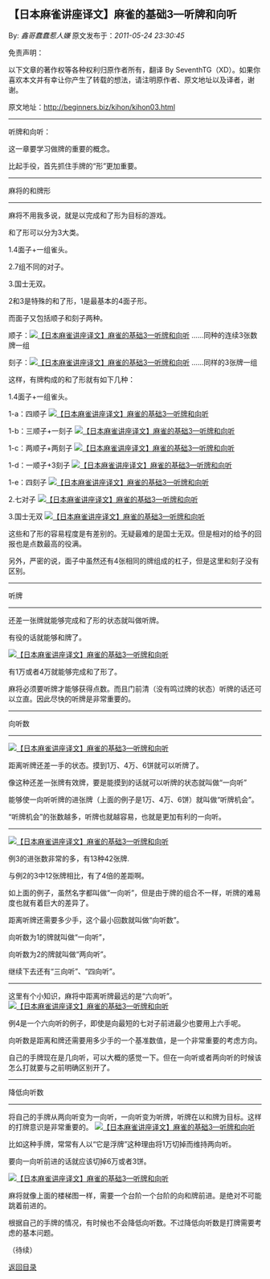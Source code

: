 ## 【日本麻雀讲座译文】麻雀的基础3—听牌和向听

By: *鑫哥蠢蠢惹人嫌* 原文发布于：*2011-05-24 23:30:45*

免责声明：

以下文章的著作权等各种权利归原作者所有，翻译 By
SeventhTG（XD）。如果你喜欢本文并有幸让你产生了转载的想法，请注明原作者、原文地址以及译者，谢谢。

原文地址：http://beginners.biz/kihon/kihon03.html

------------------------------------------------------------------------------------

听牌和向听：

这一章要学习做牌的重要的概念。

比起手役，首先抓住手牌的“形”更加重要。

------------------------------------------------------------------------------------

麻将的和牌形

------------------------------------------------------------------------------------

麻将不用我多说，就是以完成和了形为目标的游戏。

和了形可以分为3大类。

1.4面子+一组雀头。

2.7组不同的对子。

3.国士无双。

2和3是特殊的和了形，1是最基本的4面子形。

而面子又包括顺子和刻子两种。

顺子：[![【日本麻雀讲座译文】麻雀的基础3&mdash;听牌和向听](http://s11.sinaimg.cn/middle/7f78b76fxa4077cfab65a&amp;690)](http://photo.blog.sina.com.cn/showpic.html#blogid=7f78b76f0100rno9&url=http://s11.sinaimg.cn/orignal/7f78b76fxa4077cfab65a) 
……同种的连续3张数牌一组

刻子：[![【日本麻雀讲座译文】麻雀的基础3&mdash;听牌和向听](http://s10.sinaimg.cn/middle/7f78b76fxa407802ebeb9&amp;690)](http://photo.blog.sina.com.cn/showpic.html#blogid=7f78b76f0100rno9&url=http://s10.sinaimg.cn/orignal/7f78b76fxa407802ebeb9) ……同样的3张牌一组

这样，有牌构成的和了形就有如下几种：

1.4面子+一组雀头。

1-a：四顺子
[![【日本麻雀讲座译文】麻雀的基础3&mdash;听牌和向听](http://s5.sinaimg.cn/middle/7f78b76fxa40790aa1c54&amp;690)](http://photo.blog.sina.com.cn/showpic.html#blogid=7f78b76f0100rno9&url=http://s5.sinaimg.cn/orignal/7f78b76fxa40790aa1c54)

1-b：三顺子+一刻子
[![【日本麻雀讲座译文】麻雀的基础3&mdash;听牌和向听](http://s16.sinaimg.cn/middle/7f78b76fxa40793089eff&amp;690)](http://photo.blog.sina.com.cn/showpic.html#blogid=7f78b76f0100rno9&url=http://s16.sinaimg.cn/orignal/7f78b76fxa40793089eff)

1-c：两顺子+两刻子
[![【日本麻雀讲座译文】麻雀的基础3&mdash;听牌和向听](http://s4.sinaimg.cn/middle/7f78b76fxa40794d1eba3&amp;690)](http://photo.blog.sina.com.cn/showpic.html#blogid=7f78b76f0100rno9&url=http://s4.sinaimg.cn/orignal/7f78b76fxa40794d1eba3)

1-d：一顺子+3刻子
[![【日本麻雀讲座译文】麻雀的基础3&mdash;听牌和向听](http://s9.sinaimg.cn/middle/7f78b76fx76cd8f45c7f8&amp;690)](http://photo.blog.sina.com.cn/showpic.html#blogid=7f78b76f0100rno9&url=http://s9.sinaimg.cn/orignal/7f78b76fx76cd8f45c7f8)

1-e：四刻子
[![【日本麻雀讲座译文】麻雀的基础3&mdash;听牌和向听](http://s1.sinaimg.cn/middle/7f78b76fxa4079b0272a0&amp;690)](http://photo.blog.sina.com.cn/showpic.html#blogid=7f78b76f0100rno9&url=http://s1.sinaimg.cn/orignal/7f78b76fxa4079b0272a0)

2.七对子
[![【日本麻雀讲座译文】麻雀的基础3&mdash;听牌和向听](http://s5.sinaimg.cn/middle/7f78b76fxa407a115b994&amp;690)](http://photo.blog.sina.com.cn/showpic.html#blogid=7f78b76f0100rno9&url=http://s5.sinaimg.cn/orignal/7f78b76fxa407a115b994)

3.国士无双
[![【日本麻雀讲座译文】麻雀的基础3&mdash;听牌和向听](http://s7.sinaimg.cn/middle/7f78b76fxa407a1ffce86&amp;690)](http://photo.blog.sina.com.cn/showpic.html#blogid=7f78b76f0100rno9&url=http://s7.sinaimg.cn/orignal/7f78b76fxa407a1ffce86)

这些和了形的容易程度是有差别的。无疑最难的是国士无双。但是相对的给予的回报也是点数最高的役满。

另外，严密的说，面子中虽然还有4张相同的牌组成的杠子，但是这里和刻子没有区别。

------------------------------------------------------------------------------------

听牌

------------------------------------------------------------------------------------

还差一张牌就能够完成和了形的状态就叫做听牌。

有役的话就能够和牌了。

[![【日本麻雀讲座译文】麻雀的基础3&mdash;听牌和向听](http://s2.sinaimg.cn/middle/7f78b76fxa407cf513851&amp;690)](http://photo.blog.sina.com.cn/showpic.html#blogid=7f78b76f0100rno9&url=http://s2.sinaimg.cn/orignal/7f78b76fxa407cf513851)

有1万或者4万就能够完成和了形了。

麻将必须要听牌才能够获得点数。而且门前清（没有鸣过牌的状态）听牌的话还可以立直。因此尽快的听牌是非常重要的。

------------------------------------------------------------------------------------

向听数

------------------------------------------------------------------------------------

[![【日本麻雀讲座译文】麻雀的基础3&mdash;听牌和向听](http://s9.sinaimg.cn/middle/7f78b76fxa407ed51b6d8&amp;690)](http://photo.blog.sina.com.cn/showpic.html#blogid=7f78b76f0100rno9&url=http://s9.sinaimg.cn/orignal/7f78b76fxa407ed51b6d8)

距离听牌还差一手的状态。摸到1万、4万、6饼就可以听牌了。

像这种还差一张牌有效牌，要是能摸到的话就可以听牌的状态就叫做“一向听”

能够使一向听听牌的进张牌（上面的例子是1万、4万、6饼）就叫做“听牌机会”。

“听牌机会”的张数越多，听牌也就越容易，也就是更加有利的一向听。

------------------------------------------------------------------------------------
[![【日本麻雀讲座译文】麻雀的基础3&mdash;听牌和向听](http://s9.sinaimg.cn/middle/7f78b76fxa40803ac1d08&amp;690)](http://photo.blog.sina.com.cn/showpic.html#blogid=7f78b76f0100rno9&url=http://s9.sinaimg.cn/orignal/7f78b76fxa40803ac1d08)

例3的进张数非常的多，有13种42张牌.

与例2的3中12张牌相比，有了4倍的差距啊。

如上面的例子，虽然名字都叫做“一向听”，但是由于牌的组合不一样，听牌的难易度也就有着巨大的差异了。

距离听牌还需要多少手，这个最小回数就叫做“向听数”。

向听数为1的牌就叫做“一向听”，

向听数为2的牌就叫做“两向听”。

继续下去还有“三向听”、“四向听”。

------------------------------------------------------------------------------------

这里有个小知识，麻将中距离听牌最远的是“六向听”。
[![【日本麻雀讲座译文】麻雀的基础3&mdash;听牌和向听](http://s6.sinaimg.cn/middle/7f78b76fxa40824879c95&amp;690)](http://photo.blog.sina.com.cn/showpic.html#blogid=7f78b76f0100rno9&url=http://s6.sinaimg.cn/orignal/7f78b76fxa40824879c95)

例4是一个六向听的例子，即使是向最短的七对子前进最少也要用上六手呢。

向听数是距离和牌还需要用多少手的一个基准数值，是一个非常重要的考虑方向。

自己的手牌现在是几向听，可以大概的感觉一下。但在一向听或者两向听的时候该怎么打就要与之前明确区别开了。

------------------------------------------------------------------------------------

降低向听数

------------------------------------------------------------------------------------

将自己的手牌从两向听变为一向听，一向听变为听牌，听牌在以和牌为目标。这样的打牌意识是非常重要的。
[![【日本麻雀讲座译文】麻雀的基础3&mdash;听牌和向听](http://s5.sinaimg.cn/middle/7f78b76fxa40846b1d8d4&amp;690)](http://photo.blog.sina.com.cn/showpic.html#blogid=7f78b76f0100rno9&url=http://s5.sinaimg.cn/orignal/7f78b76fxa40846b1d8d4)

比如这种手牌，常常有人以“它是浮牌”这种理由将1万切掉而维持两向听。

要向一向听前进的话就应该切掉6万或者3饼。

[![【日本麻雀讲座译文】麻雀的基础3&mdash;听牌和向听](http://s8.sinaimg.cn/middle/7f78b76fx76cda27adbf7&amp;690)](http://photo.blog.sina.com.cn/showpic.html#blogid=7f78b76f0100rno9&url=http://s8.sinaimg.cn/orignal/7f78b76fx76cda27adbf7)

麻将就像上面的楼梯图一样，需要一个台阶一个台阶的向和牌前进。是绝对不可能跳着前进的。

根据自己的手牌的情况，有时候也不会降低向听数。不过降低向听数是打牌需要考虑的基本问题。

（待续）

[返回目录](index.html)
